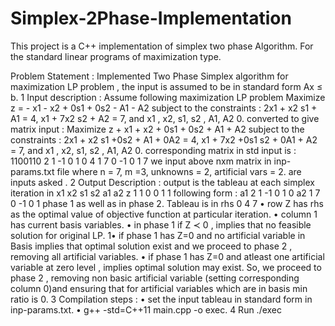 # Simplex-2Phase-Implementation
This project is a C++ implementation of simplex two phase Algorithm. For the standard linear programs of maximization type.

Problem Statement : 
Implemented Two Phase Simplex algorithm for maximization LP problem , the input is assumed
to be in standard form Ax ≤ b.
1
Input description :
Assume following maximization LP problem
Maximize z = - x1 - x2 + 0s1 + 0s2 - A1 - A2
subject to the constraints :
2x1 + x2 s1 + A1 = 4,
x1 + 7x2 s2 + A2 = 7,
and x1 , x2, s1, s2 , A1, A2 0.
converted to give matrix input :
Maximize z + x1 + x2 + 0s1 + 0s2 + A1 + A2
subject to the constraints :
2x1 + x2 s1 +0s2 + A1 + 0A2 = 4,
x1 + 7x2 +0s1 s2 + 0A1 + A2 = 7,
and x1 , x2, s1, s2 , A1, A2 0.
corresponding matrix in std input is :
1100110
2 1 -1 0 1 0 4
1 7 0 -1 0 1 7
we input above nxm matrix in inp-params.txt file where n = 7, m =3, unknowns = 2,
artificial vars = 2.
are inputs asked .
2
Output Description :
output is the tableau at each simplex iteration in
x1 x2 s1 s2 a1 a2
z
1
1
0 0 1
1
following form :
a1 2
1
-1 0 1
0
a2 1
7
0 -1 0
1
phase 1 as well as in phase 2. Tableau is in
rhs
0
4
7
• row Z has rhs as the optimal value of objective function at particular iteration.
• column 1 has current basis variables.
• in phase 1 if Z ≺ 0 , implies that no feasible solution for original LP.
1• if phase 1 has Z=0 and no artificial variable in Basis implies that optimal solution exist
and we proceed to phase 2 , removing all artificial variables.
• if phase 1 has Z=0 and atleast one artificial variable at zero level , implies optimal solution
may exist. So, we proceed to phase 2 , removing non basic artificial variable (setting
corresponding column 0)and ensuring that for artificial variables which are in basis min
ratio is 0.
3
Compilation steps :
• set the input tableau in standard form in inp-params.txt.
• g++ -std=C++11 main.cpp -o exec.
4
Run
./exec
